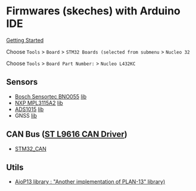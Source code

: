 # Firmwares (skeches) with Arduino IDE

[Getting Started](https://github.com/stm32duino/Arduino_Core_STM32?tab=readme-ov-file#getting-started)

Choose `Tools` > `Board` > `STM32 Boards (selected from submenu` > `Nucleo 32`

Choose  `Tools` > `Board Part Number:` > `Nucleo L432KC`

## Sensors

* [Bosch Sensortec BNO055](https://www.bosch-sensortec.com/products/smart-sensor-systems/bno055/) [lib](https://search.arduino.cc/search?q=bno055)
* [NXP MPL3115A2](https://www.nxp.com/docs/en/data-sheet/MPL3115A2.pdf) [lib](https://search.arduino.cc/search?q=MPL3115A2)
* [ADS1015](https://www.ti.com/product/ADS1015) [lib](https://search.arduino.cc/search?q=ADS1015)
* GNSS [lib](https://search.arduino.cc/search?tab=reference&q=GNSS)

## CAN Bus ([ST L9616 CAN Driver](https://www.st.com/en/automotive-analog-and-power/l9616.html))

* [STM32_CAN](https://www.arduino.cc/reference/en/libraries/stm32_can/)

## Utils
* [AioP13 library : "Another implementation of PLAN-13" library)](https://github.com/dl9sec/AioP13)
